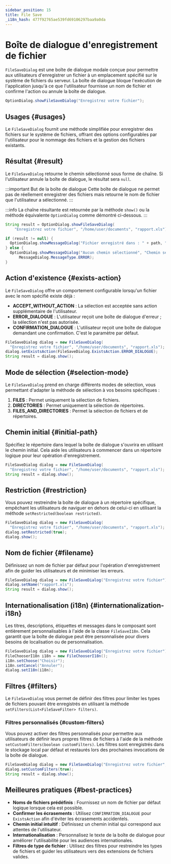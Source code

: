 ```yaml
---
sidebar_position: 15
title: File Save
_i18n_hash: 477f92765ae539fd69106297baa9a0da
---
```

# Boîte de dialogue d'enregistrement de fichier

<DocChip chip='shadow' />
<DocChip chip='since' label='24.21' />
<JavadocLink type="foundation" location="com/webforj/component/optiondialog/FileSaveDialog" top='true'/>

`FileSaveDialog` est une boîte de dialogue modale conçue pour permettre aux utilisateurs d'enregistrer un fichier à un emplacement spécifié sur le système de fichiers du serveur. La boîte de dialogue bloque l'exécution de l'application jusqu'à ce que l'utilisateur fournisse un nom de fichier et confirme l'action ou annule la boîte de dialogue.

```java
OptionDialog.showFileSaveDialog("Enregistrez votre fichier");
```

## Usages {#usages}

Le `FileSaveDialog` fournit une méthode simplifiée pour enregistrer des fichiers sur le système de fichiers, offrant des options configurables par l'utilisateur pour le nommage des fichiers et la gestion des fichiers existants.

<ComponentDemo 
path='/webforj/filesavedialogbasic?' 
javaE='https://raw.githubusercontent.com/webforj/webforj-documentation/refs/heads/main/src/main/java/com/webforj/samples/views/optiondialog/filesave/FileSaveDialogBasicView.java'
height = '800px'
/>

## Résultat {#result}

Le `FileSaveDialog` retourne le chemin sélectionné sous forme de chaîne. Si l'utilisateur annule la boîte de dialogue, le résultat sera `null`.

:::important But de la boîte de dialogue
Cette boîte de dialogue ne permet pas de réellement enregistrer des fichiers mais retourne le nom de fichier que l'utilisateur a sélectionné.
:::

:::info
La chaîne résultante est retournée par la méthode `show()` ou la méthode équivalente `OptionDialog` comme démontré ci-dessous.
:::

```java showLineNumbers
String result = OptionDialog.showFileSaveDialog(
    "Enregistrez votre fichier", "/home/user/documents", "rapport.xls");

if (result != null) {
  OptionDialog.showMessageDialog("Fichier enregistré dans : " + path, "Chemin sélectionné");
} else {
  OptionDialog.showMessageDialog("Aucun chemin sélectionné", "Chemin sélectionné",
      MessageDialog.MessageType.ERROR);
}
```

## Action d'existence {#exists-action}

Le `FileSaveDialog` offre un comportement configurable lorsqu'un fichier avec le nom spécifié existe déjà :

* **ACCEPT_WITHOUT_ACTION** : La sélection est acceptée sans action supplémentaire de l'utilisateur.
* **ERROR_DIALOGUE** : L'utilisateur reçoit une boîte de dialogue d'erreur ; la sélection n'est pas autorisée.
* **CONFIRMATION_DIALOGUE** : L'utilisateur reçoit une boîte de dialogue demandant une confirmation. C'est le paramètre par défaut.

```java showLineNumbers
FileSaveDialog dialog = new FileSaveDialog(
  "Enregistrez votre fichier", "/home/user/documents", "rapport.xls");
dialog.setExistsAction(FileSaveDialog.ExistsAction.ERROR_DIALOGUE);
String result = dialog.show();
```

## Mode de sélection {#selection-mode}

Le `FileSaveDialog` prend en charge différents modes de sélection, vous permettant d'adapter la méthode de sélection à vos besoins spécifiques :

1. **FILES** : Permet uniquement la sélection de fichiers.
2. **DIRECTORIES** : Permet uniquement la sélection de répertoires.
3. **FILES_AND_DIRECTORIES** : Permet la sélection de fichiers et de répertoires.

## Chemin initial {#initial-path}

Spécifiez le répertoire dans lequel la boîte de dialogue s'ouvrira en utilisant le chemin initial. Cela aide les utilisateurs à commencer dans un répertoire logique pour leur opération d'enregistrement.

```java showLineNumbers
FileSaveDialog dialog = new FileSaveDialog(
  "Enregistrez votre fichier", "/home/user/documents", "rapport.xls");
String result = dialog.show();
```

## Restriction {#restriction}

Vous pouvez restreindre la boîte de dialogue à un répertoire spécifique, empêchant les utilisateurs de naviguer en dehors de celui-ci en utilisant la méthode `setRestricted(boolean restricted)`.

```java showLineNumbers
FileSaveDialog dialog = new FileSaveDialog(
  "Enregistrez votre fichier", "/home/user/documents", "rapport.xls");
dialog.setRestricted(true);
dialog.show();
```

## Nom de fichier {#filename}

Définissez un nom de fichier par défaut pour l'opération d'enregistrement afin de guider les utilisateurs et de minimiser les erreurs.

```java showLineNumbers
FileSaveDialog dialog = new FileSaveDialog("Enregistrez votre fichier");
dialog.setName("rapport.xls");
String result = dialog.show();
```

## Internationalisation (i18n) {#internationalization-i18n}

Les titres, descriptions, étiquettes et messages dans le composant sont entièrement personnalisables à l'aide de la classe `FileSaveI18n`. Cela garantit que la boîte de dialogue peut être personnalisée pour divers besoins de localisation ou de personnalisation.

```java showLineNumbers
FileSaveDialog dialog = new FileSaveDialog("Enregistrez votre fichier");
FileChooserI18n i18n = new FileChooserI18n();
i18n.setChoose("Choisir");
i18n.setCancel("Annuler");
dialog.setI18n(i18n);
```

## Filtres {#filters}

Le `FileSaveDialog` vous permet de définir des filtres pour limiter les types de fichiers pouvant être enregistrés en utilisant la méthode `setFilters(List<FileSaveFilter> filters)`.

<ComponentDemo 
path='/webforj/filesavedialogfilters?' 
javaE='https://raw.githubusercontent.com/webforj/webforj-documentation/refs/heads/main/src/main/java/com/webforj/samples/views/optiondialog/filesave/FileSaveDialogFiltersView.java'
height = '800px'
/>

### Filtres personnalisés {#custom-filters}

Vous pouvez activer des filtres personnalisés pour permettre aux utilisateurs de définir leurs propres filtres de fichiers à l'aide de la méthode `setCustomFilters(boolean customFilters)`. Les filtres sont enregistrés dans le stockage local par défaut et restaurés lors des prochaines invocations de la boîte de dialogue.

```java showLineNumbers
FileSaveDialog dialog = new FileSaveDialog("Enregistrez votre fichier", "/home/user/documents");
dialog.setCustomFilters(true);
String result = dialog.show();
```

## Meilleures pratiques {#best-practices}

* **Noms de fichiers prédéfinis** : Fournissez un nom de fichier par défaut logique lorsque cela est possible.
* **Confirmer les écrasements** : Utilisez `CONFIRMATION_DIALOGUE` pour `ExistsAction` afin d'éviter les écrasements accidentels.
* **Chemin initial intuitif** : Définissez un chemin initial qui correspond aux attentes de l'utilisateur.
* **Internationalisation** : Personnalisez le texte de la boîte de dialogue pour améliorer l'utilisabilité pour les audiences internationales.
* **Filtres de type de fichier** : Utilisez des filtres pour restreindre les types de fichiers et guider les utilisateurs vers des extensions de fichiers valides.
